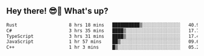 ## Hey there! 😎👋 What's up?

<!--START_SECTION:waka-->

```txt
Rust                   8 hrs 18 mins   ██████████▒░░░░░░░░░░░░░░   40.94 %
C#                     3 hrs 35 mins   ████▒░░░░░░░░░░░░░░░░░░░░   17.73 %
TypeScript             3 hrs 31 mins   ████▒░░░░░░░░░░░░░░░░░░░░   17.40 %
JavaScript             1 hr 57 mins    ██▒░░░░░░░░░░░░░░░░░░░░░░   09.69 %
C++                    1 hr 3 mins     █▒░░░░░░░░░░░░░░░░░░░░░░░   05.23 %
```

<!--END_SECTION:waka-->
